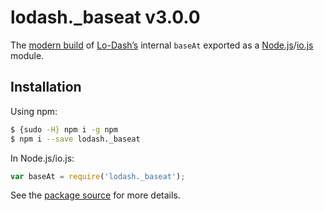 # lodash._baseat v3.0.0

The [modern build](https://github.com/lodash/lodash/wiki/Build-Differences) of [Lo-Dash’s](https://lodash.com/) internal `baseAt` exported as a [Node.js](http://nodejs.org/)/[io.js](https://iojs.org/) module.

## Installation

Using npm:

```bash
$ {sudo -H} npm i -g npm
$ npm i --save lodash._baseat
```

In Node.js/io.js:

```js
var baseAt = require('lodash._baseat');
```

See the [package source](https://github.com/lodash/lodash/blob/3.0.0-npm-packages/lodash._baseat) for more details.
